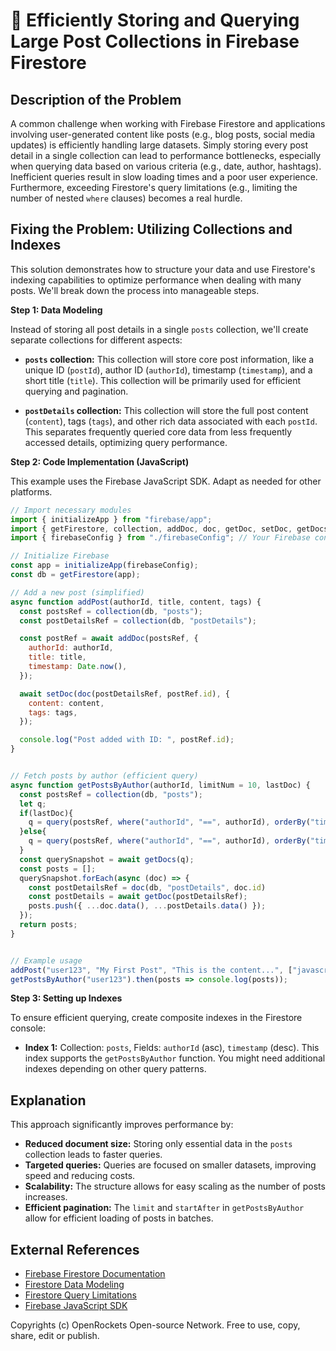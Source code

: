 # 🐞 Efficiently Storing and Querying Large Post Collections in Firebase Firestore


## Description of the Problem

A common challenge when working with Firebase Firestore and applications involving user-generated content like posts (e.g., blog posts, social media updates) is efficiently handling large datasets.  Simply storing every post detail in a single collection can lead to performance bottlenecks, especially when querying data based on various criteria (e.g., date, author, hashtags).  Inefficient queries result in slow loading times and a poor user experience.  Furthermore, exceeding Firestore's query limitations (e.g., limiting the number of nested `where` clauses) becomes a real hurdle.

## Fixing the Problem: Utilizing Collections and Indexes

This solution demonstrates how to structure your data and use Firestore's indexing capabilities to optimize performance when dealing with many posts.  We'll break down the process into manageable steps.

**Step 1: Data Modeling**

Instead of storing all post details in a single `posts` collection, we'll create separate collections for different aspects:

* **`posts` collection:**  This collection will store core post information, like a unique ID (`postId`), author ID (`authorId`), timestamp (`timestamp`), and a short title (`title`). This collection will be primarily used for efficient querying and pagination.

* **`postDetails` collection:** This collection will store the full post content (`content`), tags (`tags`), and other rich data associated with each `postId`.  This separates frequently queried core data from less frequently accessed details, optimizing query performance.


**Step 2: Code Implementation (JavaScript)**

This example uses the Firebase JavaScript SDK.  Adapt as needed for other platforms.

```javascript
// Import necessary modules
import { initializeApp } from "firebase/app";
import { getFirestore, collection, addDoc, doc, getDoc, setDoc, getDocs, query, where, orderBy, limit } from "firebase/firestore";
import { firebaseConfig } from "./firebaseConfig"; // Your Firebase config

// Initialize Firebase
const app = initializeApp(firebaseConfig);
const db = getFirestore(app);

// Add a new post (simplified)
async function addPost(authorId, title, content, tags) {
  const postsRef = collection(db, "posts");
  const postDetailsRef = collection(db, "postDetails");

  const postRef = await addDoc(postsRef, {
    authorId: authorId,
    title: title,
    timestamp: Date.now(),
  });

  await setDoc(doc(postDetailsRef, postRef.id), {
    content: content,
    tags: tags,
  });

  console.log("Post added with ID: ", postRef.id);
}


// Fetch posts by author (efficient query)
async function getPostsByAuthor(authorId, limitNum = 10, lastDoc) {
  const postsRef = collection(db, "posts");
  let q;
  if(lastDoc){
    q = query(postsRef, where("authorId", "==", authorId), orderBy("timestamp", "desc"), startAfter(lastDoc), limit(limitNum));
  }else{
    q = query(postsRef, where("authorId", "==", authorId), orderBy("timestamp", "desc"), limit(limitNum));
  }
  const querySnapshot = await getDocs(q);
  const posts = [];
  querySnapshot.forEach(async (doc) => {
    const postDetailsRef = doc(db, "postDetails", doc.id)
    const postDetails = await getDoc(postDetailsRef);
    posts.push({ ...doc.data(), ...postDetails.data() });
  });
  return posts;
}


// Example usage
addPost("user123", "My First Post", "This is the content...", ["javascript", "firebase"]);
getPostsByAuthor("user123").then(posts => console.log(posts));

```

**Step 3: Setting up Indexes**

To ensure efficient querying, create composite indexes in the Firestore console:

* **Index 1:** Collection: `posts`, Fields: `authorId` (asc), `timestamp` (desc).  This index supports the `getPostsByAuthor` function.  You might need additional indexes depending on other query patterns.

## Explanation

This approach significantly improves performance by:

* **Reduced document size:** Storing only essential data in the `posts` collection leads to faster queries.
* **Targeted queries:**  Queries are focused on smaller datasets, improving speed and reducing costs.
* **Scalability:** The structure allows for easy scaling as the number of posts increases.
* **Efficient pagination:** The `limit` and `startAfter` in `getPostsByAuthor` allow for efficient loading of posts in batches.


## External References

* [Firebase Firestore Documentation](https://firebase.google.com/docs/firestore)
* [Firestore Data Modeling](https://firebase.google.com/docs/firestore/data-model)
* [Firestore Query Limitations](https://firebase.google.com/docs/firestore/query-data/queries#limitations)
* [Firebase JavaScript SDK](https://firebase.google.com/docs/web/setup)


Copyrights (c) OpenRockets Open-source Network. Free to use, copy, share, edit or publish.

